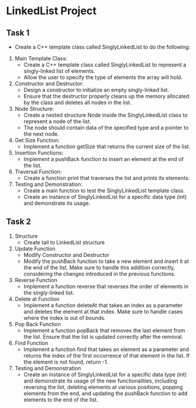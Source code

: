 # LinkedList Project

## Task 1

- Create a C++ template class called SinglyLinkedList to do the following:

1. Main Template Class:
    - Create a C++ template class called SinglyLinkedList to represent a singly-linked list of elements.
    - Allow the user to specify the type of elements the array will hold.
2. Constructor and Destructor:
    - Design a constructor to initialize an empty singly-linked list.
    - Ensure that the destructor properly cleans up the memory allocated by the class and deletes all nodes in the list.
3. Node Structure:
    - Create a nested structure Node inside the SinglyLinkedList class to represent a node of the list.
    - The node should contain data of the specified type and a pointer to the next node.
4. Get Size Function:
    - Implement a function getSize that returns the current size of the list.
5. Insertion Functions:
    - Implement a pushBack function to insert an element at the end of the list.
6. Traversal Function:
    - Create a function print that traverses the list and prints its elements.
7. Testing and Demonstration:
    - Create a main function to test the SinglyLinkedList template class.
    - Create an instance of SinglyLinkedList for a specific data type (int) and demonstrate its usage.


## Task 2

1. Structure
    - Create tail to LinkedList structure
2. Update Function
    - Modify Constructor and Destructor
    - Modify the pushBack function to take a new element and insert it at the end of the list. Make sure to handle this addition correctly, considering the changes introduced in the previous functions.
3. Reverse Function
    - Implement a function reverse that reverses the order of elements in the singly-linked list.
4. Delete at Function
    - Implement a function deleteAt that takes an index as a parameter and deletes the element at that index. Make sure to handle cases where the index is out of bounds.
5. Pop Back Function
    - Implement a function popBack that removes the last element from the list. Ensure that the list is updated correctly after the removal.
6. Find Function
    - Implement a function find that takes an element as a parameter and returns the index of the first occurrence of that element in the list. If the element is not found, return -1.
7. Testing and Demonstration
    - Create an instance of SinglyLinkedList for a specific data type (int) and demonstrate its usage of the new functionalities, including reversing the list, deleting elements at various positions, popping elements from the end, and updating the pushBack function to add elements to the end of the list.
